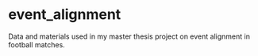 # event_alignment
Data and materials used in my master thesis project on event alignment in football matches.
